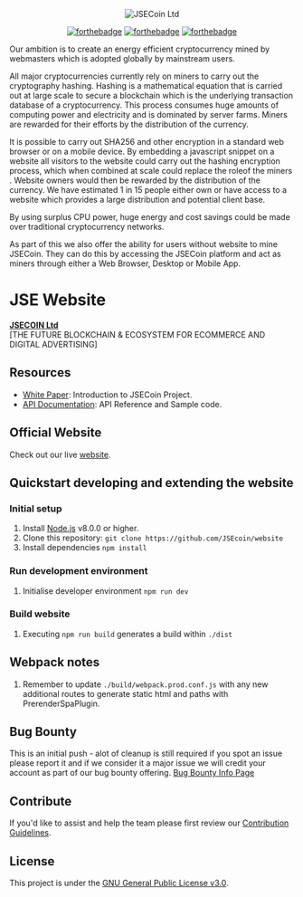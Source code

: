 <div align="center">

![JSECoin Ltd](https://jsecoin.com/docs/images/jseLogo_small_card.png)
  
[![forthebadge](http://forthebadge.com/images/badges/built-with-love.svg)](http://forthebadge.com) [![forthebadge](http://forthebadge.com/images/badges/uses-js.svg)](http://forthebadge.com) [![forthebadge](http://forthebadge.com/images/badges/makes-people-smile.svg)](http://forthebadge.com)
</div>
  
  
Our ambition is to create an energy efficient cryptocurrency mined by webmasters which is adopted globally by mainstream users.
  
All major cryptocurrencies currently rely on miners to carry out the cryptography hashing. Hashing is a mathematical equation that is carried out at large scale to secure a blockchain which is the underlying transaction database of a cryptocurrency. This process consumes huge amounts of computing power and electricity and is dominated by server farms. Miners are rewarded for their efforts by the distribution of the currency.
  
It is possible to carry out SHA256 and other encryption in a standard web browser or on a mobile device. By embedding a javascript snippet on a website all visitors to the website could carry out the hashing encryption process, which when combined at scale could​ ​replace​ ​the role​ ​of​ ​the​ ​miners​. Website owners would then be rewarded by the distribution of the currency. We have estimated 1 in 15 people either own or have access to a website which provides a large distribution and potential client base.
  
By using surplus CPU power, huge energy and cost savings could be made over traditional cryptocurrency networks.
  
As part of this we also offer the ability for users without website to mine JSECoin. They can do this by accessing the JSECoin platform and act as miners through either a Web Browser, Desktop or Mobile App. 
  
# JSE Website

**[JSECOIN Ltd](https://jsecoin.com/)**  
[THE FUTURE BLOCKCHAIN & ECOSYSTEM FOR ECOMMERCE AND DIGITAL ADVERTISING]


## Resources

- [White Paper](https://jsecoin.com/whitepaper.pdf): Introduction to JSECoin Project.
- [API Documentation](https://developer.jsecoin.com/API): API Reference and Sample code.

## Official Website
Check out our live [website](https://jsecoin.com).

## Quickstart developing and extending the website

### Initial setup

1. Install [Node.js](https://nodejs.org) v8.0.0 or higher.
2. Clone this repository: `git clone https://github.com/JSEcoin/website`
3. Install dependencies `npm install`

### Run development environment

1. Initialise developer environment `npm run dev`

### Build website

1. Executing `npm run build` generates a build within `./dist`

## Webpack notes

1. Remember to update `./build/webpack.prod.conf.js` with any new additional routes to generate static html and paths with PrerenderSpaPlugin.

## Bug Bounty
This is an initial push - alot of cleanup is still required if you spot an issue please report it and if we consider it a major issue we will credit your account as part of our bug bounty offering.
[Bug Bounty Info Page](https://jsecoin.com/en/oddJobs/bugBounty)

## Contribute
If you'd like to assist and help the team please first review our [Contribution Guidelines](./CONTRIBUTING.md).

## License
This project is under the [GNU General Public License v3.0](./LICENSE).